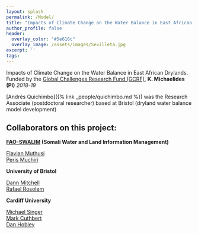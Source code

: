 ```yaml
---
layout: splash
permalink: /Model/
title: "Impacts of Climate Change on the Water Balance in East African Drylands"
author_profile: false
header:
  overlay_color: "#5e616c"
  overlay_image: /assets/images/Sevilleta.jpg
excerpt: ''
tags:
---
```


Impacts of Climate Change on the Water Balance in East African Drylands. Funded by the [Global Challenges Research Fund (GCRF)](https://www.ukri.org/research/global-challenges-research-fund/), **K. Michaelides (PI)** _2018-19_

[Andrés Quichimbo]({% link _people/quichimbo.md %}) was the Research Associate (postdoctoral researcher) based at Bristol (dryland water balance model development)

## Collaborators on this project:<br>

**[FAO-SWALIM](http://www.faoswalim.org/) (Somali Water and Land Information Management)**

[Flavian Muthusi](https://www.researchgate.net/profile/Flavian_Muthusi)<br> 
[Peris Muchiri](https://ke.linkedin.com/in/peris-muchiri-592426170)<br> 

**University of Bristol**

[Dann Mitchell](http://www.bristol.ac.uk/geography/people/dann-m-mitchell/overview.html)<br> 
[Rafael Rosolem](http://www.bristol.ac.uk/engineering/people/rafael-rosolem/overview.html)<br>

**Cardiff University**

[Michael Singer](https://singer.eri.ucsb.edu/people/singer/)<br>
[Mark Cuthbert](https://www.cardiff.ac.uk/people/view/617129-cuthbert-mark)<br>
[Dan Hobley](https://www.cardiff.ac.uk/people/view/481890-)<br>